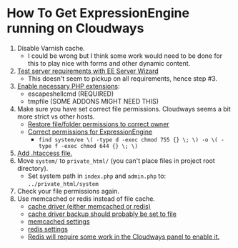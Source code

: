 # How To Get ExpressionEngine running on Cloudways

1. Disable Varnish cache.
   - I could be wrong but I think some work would need to be done for this to play nice with forms and other dynamic content.
2. [Test server requirements with EE Server Wizard](https://github.com/ExpressionEngine/ExpressionEngine-Server-Wizard)
   - This doesn't seem to pickup on all requirements, hence step #3.
3. [Enable necessary PHP extensions](https://support.cloudways.com/en/articles/7891624-how-to-enable-php-functions):
   - escapeshellcmd (REQUIRED)
   - tmpfile (SOME ADDONS MIGHT NEED THIS)
4. Make sure you have set correct file permissions. Cloudways seems a bit more strict vs other hosts.
   - [Restore file/folder permissions to correct owner](https://support.cloudways.com/en/articles/5126387-how-can-i-reset-file-and-folder-permissions)
   - [Correct permissions for ExpressionEngine](https://docs.expressionengine.com/latest/installation/installation.html#3-set-file-permissions)
      - `find system/ee \( -type d -exec chmod 755 {} \; \) -o \( -type f -exec chmod 644 {} \; \)`
5. [Add .htaccess file.](https://docs.expressionengine.com/v6/installation/best-practices.html#1-create-an-htaccess-file)
6. Move `system/` to `private_html/` (you can't place files in project root directory).
   - Set system path in `index.php` and `admin.php` to: `../private_html/system`
7. Check your file permissions again.
8. Use memcached or redis instead of file cache.
   - [cache driver (either memcached or redis)](https://docs.expressionengine.com/v6/general/system-configuration-overrides.html#cache_driver)
   - [cache driver backup should probably be set to file](https://docs.expressionengine.com/v6/general/system-configuration-overrides.html#cache_driver_backup)
   - [memcached settings](https://docs.expressionengine.com/v6/general/system-configuration-overrides.html#memcached)
   - [redis settings](https://docs.expressionengine.com/v6/general/system-configuration-overrides.html#redis)
   - [Redis will require some work in the Cloudways panel to enable it.](https://www.cloudways.com/blog/redis-cache-now-available/)
